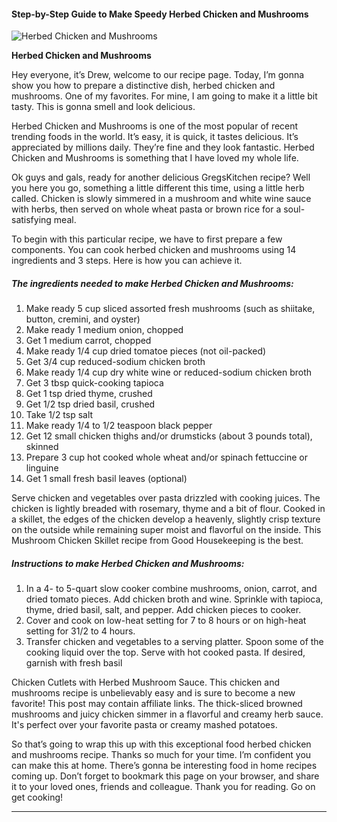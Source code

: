             

#### Step-by-Step Guide to Make Speedy Herbed Chicken and Mushrooms

![Herbed Chicken and Mushrooms](https://img-global.cpcdn.com/recipes/23965266/751x532cq70/herbed-chicken-and-mushrooms-recipe-main-photo.jpg)

**Herbed Chicken and Mushrooms**

Hey everyone, it’s Drew, welcome to our recipe page. Today, I’m gonna show you how to prepare a distinctive dish, herbed chicken and mushrooms. One of my favorites. For mine, I am going to make it a little bit tasty. This is gonna smell and look delicious.

Herbed Chicken and Mushrooms is one of the most popular of recent trending foods in the world. It’s easy, it is quick, it tastes delicious. It’s appreciated by millions daily. They’re fine and they look fantastic. Herbed Chicken and Mushrooms is something that I have loved my whole life.

Ok guys and gals, ready for another delicious GregsKitchen recipe? Well you here you go, something a little different this time, using a little herb called. Chicken is slowly simmered in a mushroom and white wine sauce with herbs, then served on whole wheat pasta or brown rice for a soul-satisfying meal.

To begin with this particular recipe, we have to first prepare a few components. You can cook herbed chicken and mushrooms using 14 ingredients and 3 steps. Here is how you can achieve it.

##### The ingredients needed to make Herbed Chicken and Mushrooms:

1.  Make ready 5 cup sliced assorted fresh mushrooms (such as shiitake, button, cremini, and oyster)
2.  Make ready 1 medium onion, chopped
3.  Get 1 medium carrot, chopped
4.  Make ready 1/4 cup dried tomatoe pieces (not oil-packed)
5.  Get 3/4 cup reduced-sodium chicken broth
6.  Make ready 1/4 cup dry white wine or reduced-sodium chicken broth
7.  Get 3 tbsp quick-cooking tapioca
8.  Get 1 tsp dried thyme, crushed
9.  Get 1/2 tsp dried basil, crushed
10.  Take 1/2 tsp salt
11.  Make ready 1/4 to 1/2 teaspoon black pepper
12.  Get 12 small chicken thighs and/or drumsticks (about 3 pounds total), skinned
13.  Prepare 3 cup hot cooked whole wheat and/or spinach fettuccine or linguine
14.  Get 1 small fresh basil leaves (optional)

Serve chicken and vegetables over pasta drizzled with cooking juices. The chicken is lightly breaded with rosemary, thyme and a bit of flour. Cooked in a skillet, the edges of the chicken develop a heavenly, slightly crisp texture on the outside while remaining super moist and flavorful on the inside. This Mushroom Chicken Skillet recipe from Good Housekeeping is the best.

##### Instructions to make Herbed Chicken and Mushrooms:

1.  In a 4- to 5-quart slow cooker combine mushrooms, onion, carrot, and dried tomato pieces. Add chicken broth and wine. Sprinkle with tapioca, thyme, dried basil, salt, and pepper. Add chicken pieces to cooker.
2.  Cover and cook on low-heat setting for 7 to 8 hours or on high-heat setting for 31/2 to 4 hours.
3.  Transfer chicken and vegetables to a serving platter. Spoon some of the cooking liquid over the top. Serve with hot cooked pasta. If desired, garnish with fresh basil

Chicken Cutlets with Herbed Mushroom Sauce. This chicken and mushrooms recipe is unbelievably easy and is sure to become a new favorite! This post may contain affiliate links. The thick-sliced browned mushrooms and juicy chicken simmer in a flavorful and creamy herb sauce. It's perfect over your favorite pasta or creamy mashed potatoes.

So that’s going to wrap this up with this exceptional food herbed chicken and mushrooms recipe. Thanks so much for your time. I’m confident you can make this at home. There’s gonna be interesting food in home recipes coming up. Don’t forget to bookmark this page on your browser, and share it to your loved ones, friends and colleague. Thank you for reading. Go on get cooking!

* * *